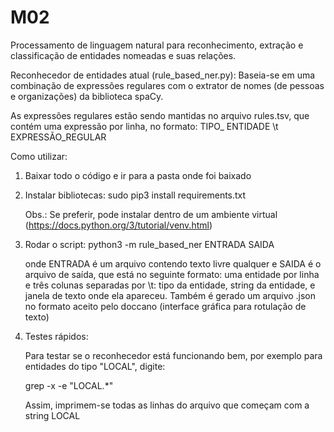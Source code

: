 # M02
 Processamento de linguagem natural para reconhecimento, extração e classificação de entidades nomeadas e suas relações.
 

Reconhecedor de entidades atual (rule_based_ner.py): Baseia-se em uma combinação de expressões regulares com o extrator de nomes (de pessoas e organizações) da biblioteca spaCy.

As expressões regulares estão sendo mantidas no arquivo rules.tsv, que contém uma expressão por linha, no formato: TIPO_ ENTIDADE \t EXPRESSÃO_REGULAR


Como utilizar:

1) Baixar todo o código e ir para a pasta onde foi baixado

2) Instalar bibliotecas:
     sudo pip3 install requirements.txt

     Obs.: Se preferir, pode instalar dentro de um ambiente virtual (https://docs.python.org/3/tutorial/venv.html)

3) Rodar o script:
      python3 -m rule_based_ner ENTRADA SAIDA
 
     onde ENTRADA é um arquivo contendo texto livre qualquer e SAIDA é o arquivo de saída, que está no seguinte formato: uma entidade por linha e três colunas separadas por \t: tipo da entidade, string da entidade, e janela de texto onde ela apareceu. Também é gerado um arquivo .json no formato aceito pelo doccano (interface gráfica para rotulação de texto)


4) Testes rápidos:

    Para testar se o reconhecedor está funcionando bem, por exemplo para entidades do tipo "LOCAL", digite:

      grep -x -e "LOCAL.*" <saida>

    Assim, imprimem-se todas as linhas do arquivo <saida> que começam com a string LOCAL

